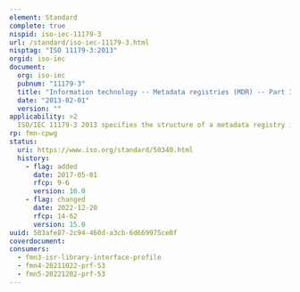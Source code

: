 ```yaml
---
element: Standard
complete: true
nispid: iso-iec-11179-3
url: /standard/iso-iec-11179-3.html
nisptag: "ISO 11179-3:2013"
orgid: iso-iec
document:
  org: iso-iec
  pubnum: "11179-3"
  title: "Information technology -- Metadata registries (MDR) -- Part 3: Registry metamodel and basic attributes"
  date: "2013-02-01"
  version: ""
applicability: >2
  ISO/IEC 11179-3 2013 specifies the structure of a metadata registry in the form of a conceptual data model. While the model diagrams are presented in UML notation, ISO/IEC 11179-3 2013 does not assume nor endorse any specific system environment, database management system, database design paradigm, system development methodology, data definition language, command language, system interface, user interface, computing platform, or any technology required for implementation. ISO/IEC 11179-3 2013 does not directly apply to the actual use of data in communications and information processing systems. ISO/IEC 11179-3 2013 specifies basic attributes which are required to describe metadata items, and which might be used in situations where a complete metadata registry is not appropriate (e.g. in the specification of other International Standards).
rp: fmn-cpwg
status:
  uri: https://www.iso.org/standard/50340.html
  history: 
    - flag: added
      date: 2017-05-01
      rfcp: 9-6
      version: 10.0
    - flag: changed
      date: 2022-12-20
      rfcp: 14-62
      version: 15.0
uuid: 503afe87-2c94-460d-a3cb-6d669975ce0f
coverdocument:
consumers:
  - fmn3-isr-library-interface-profile
  - fmn4-20211022-prf-53
  - fmn5-20221202-prf-53
---
```

